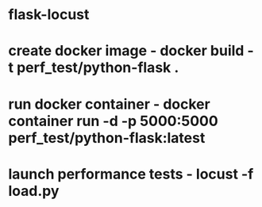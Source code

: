 # flask-locust

# create docker image - docker build -t perf_test/python-flask .  
# run docker container - docker container run -d -p 5000:5000 perf_test/python-flask:latest  
# launch performance tests - locust -f load.py  